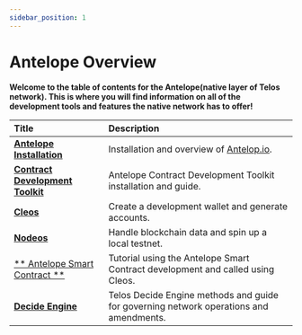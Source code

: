 ```yaml
---
sidebar_position: 1
---
```



# Antelope Overview

__Welcome to the table of contents for the Antelope(native layer of Telos network). This is where you will find information on all of the development tools and features the native network has to offer!__

| Title | Description |
| :--- | :--- |
| [**Antelope Installation**](getting_started_eosio.md) | Installation and overview of [Antelop.io](https://antelope.io/). |
| [**Contract Development Toolkit**](contract_dev_toolkit.md) | Antelope Contract Development Toolkit installation and guide.  |
| [**Cleos**](cleos.md) | Create a development wallet and generate accounts. |
| [**Nodeos**](nodeos.md) | Handle blockchain data and spin up a local testnet. |
| [** Antelope Smart Contract **](hello_world.md) | Tutorial using the Antelope Smart Contract development and called using Cleos. |
| [**Decide Engine**](decide_engine.md) | Telos Decide Engine methods and guide for governing network operations and amendments.  |
